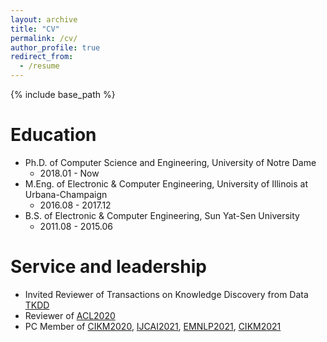 ```yaml
---
layout: archive
title: "CV"
permalink: /cv/
author_profile: true
redirect_from:
  - /resume
---
```


{% include base_path %}

Education
======
* Ph.D. of Computer Science and Engineering, University of Notre Dame
  * 2018.01 - Now
* M.Eng. of Electronic & Computer Engineering, University of Illinois at Urbana-Champaign
  * 2016.08 - 2017.12
* B.S. of Electronic & Computer Engineering, Sun Yat-Sen University
  * 2011.08 - 2015.06
 
Service and leadership
======
* Invited Reviewer of Transactions on Knowledge Discovery from Data [TKDD](https://tkdd.acm.org)
* Reviewer of [ACL2020](https://acl2020.org)
* PC Member of [CIKM2020](https://cikm2020.org), [IJCAI2021](https://ijcai-21.org), [EMNLP2021](https://2021.emnlp.org), [CIKM2021](https://www.cikm2021.org)
